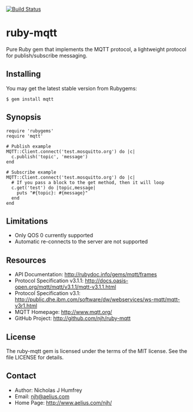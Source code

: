 [![Build Status](https://travis-ci.org/njh/ruby-mqtt.svg)](https://travis-ci.org/njh/ruby-mqtt)

ruby-mqtt
=========

Pure Ruby gem that implements the MQTT protocol, a lightweight protocol for publish/subscribe messaging.


Installing
----------

You may get the latest stable version from Rubygems:

    $ gem install mqtt


Synopsis
--------

    require 'rubygems'
    require 'mqtt'
    
    # Publish example
    MQTT::Client.connect('test.mosquitto.org') do |c|
      c.publish('topic', 'message')
    end
    
    # Subscribe example
    MQTT::Client.connect('test.mosquitto.org') do |c|
      # If you pass a block to the get method, then it will loop
      c.get('test') do |topic,message|
        puts "#{topic}: #{message}"
      end
    end


Limitations
-----------

 * Only QOS 0 currently supported
 * Automatic re-connects to the server are not supported


Resources
---------

* API Documentation: http://rubydoc.info/gems/mqtt/frames
* Protocol Specification v3.1.1: http://docs.oasis-open.org/mqtt/mqtt/v3.1.1/mqtt-v3.1.1.html
* Protocol Specification v3.1: http://public.dhe.ibm.com/software/dw/webservices/ws-mqtt/mqtt-v3r1.html
* MQTT Homepage: http://www.mqtt.org/
* GitHub Project: http://github.com/njh/ruby-mqtt


License
-------

The ruby-mqtt gem is licensed under the terms of the MIT license.
See the file LICENSE for details.


Contact
-------

* Author:    Nicholas J Humfrey
* Email:     njh@aelius.com
* Home Page: http://www.aelius.com/njh/
